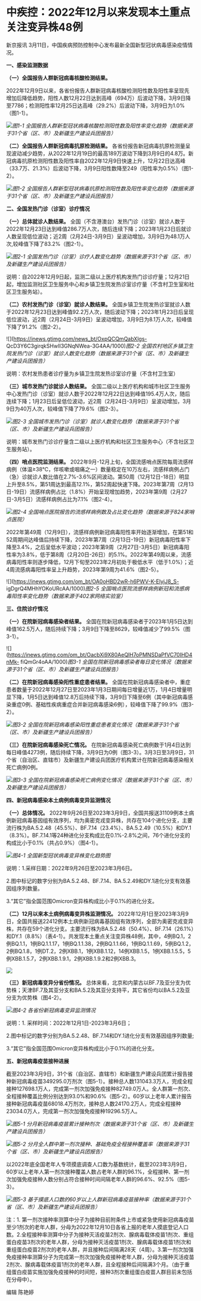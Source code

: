 # 中疾控：2022年12月以来发现本土重点关注变异株48例

新京报讯 3月11日，中国疾病预防控制中心发布最新全国新型冠状病毒感染疫情情况。

**一、感染监测数据**

**（一）全国报告人群新冠病毒核酸检测结果。**

2022年12月9日以来，各省份报告人群新冠病毒核酸检测阳性数及阳性率呈现先增加后降低趋势，阳性人数12月22日达到高峰（694万）后波动下降，3月9日降至7786；检测阳性率12月25日达高峰（29.2%）后波动下降，3月9日为1.0%（图1-1）。

![](https://inews.gtimg.com/news_bt/OnZRXF014RCxkLr169FZYwDFP_37lQrc4egBku5rnxGMUAA/1000)_图1-1
全国报告人群新型冠状病毒核酸检测阳性数及阳性率变化趋势（数据来源于31个省（区、市）及新疆生产建设兵团报告）_

**（二）全国报告人群新冠病毒抗原检测结果。**
各省份报告新冠病毒抗原检测量呈现波动减少趋势，从2022年12月19日的最高189万波动下降到3月9日的4.8万。新冠病毒抗原检测阳性数及阳性率自2022年12月9日快速上升，12月22日达高峰（33.7万、21.3%）后波动下降，3月9日阳性数降至249（阳性率为0.5%）（图1-2）。

![](https://inews.gtimg.com/news_bt/OQGqXPJlv_igj6xbbAcu099zCaVIRBmVPIkSGfmAN8FNIAA/1000)_图1-2
全国报告人群新型冠状病毒抗原检测阳性数及阳性率变化趋势（数据来源于31个省（区、市）及新疆生产建设兵团报告）_

**二、全国发热门诊（诊室）诊疗情况**

**（一）总体就诊人数结果。**
全国（不含港澳台）发热门诊（诊室）就诊人数于2022年12月23日达到峰值286.7万人次，随后连续下降；2023年1月23日后就诊人数呈现低位波动；近2周（2月24日-3月9日）呈波动增加，3月9日为48.1万人次,较峰值下降了83.2%（图2-1）。

![](https://inews.gtimg.com/news_bt/OqV5PfC_eIGYTKCNn8ovywNfXQA5NBZPgl6zzOMRg0eIgAA/1000)_图2-1
全国发热门诊（诊室）诊疗人数变化趋势（数据来源于31个省（区、市）及新疆生产建设兵团报告）_

说明：自2022年12月9日起，监测二级以上医疗机构发热门诊诊疗量；12月21日起，增加监测社区卫生服务中心和乡镇卫生院发热诊室诊疗量（不含村卫生室和社区卫生服务站）。

**（二）农村发热门诊（诊室）就诊人数结果。**
全国乡镇卫生院发热诊室就诊人数于2022年12月23日达到峰值92.2万人次，随后波动下降；2023年1月23日后呈现低位波动，近2周（2月24日-3月9日）呈波动增加，3月9日为8.1万人次，较峰值下降了91.2%（图2-2）。

![](https://inews.gtimg.com/news_bt/OxpQCQmQabXlgs-
QcD3Y6C3girqkSHwII3GNqNWea-3G4AA/1000)_图2-2
全国农村地区乡镇卫生院发热门诊（诊室）就诊人数变化趋势（数据来源于31个省（区、市）及新疆生产建设兵团报告）_

说明：农村发热患者诊疗量为乡镇卫生院发热诊室诊疗量（不含村卫生室）

**（三）城市发热门诊就诊人数结果。**
全国二级以上医疗机构和城市社区卫生服务中心发热门诊（诊室）就诊人数于2022年12月22日达到峰值195.4万人次，随后连续下降；1月23日后呈低位波动，近2周（2月24日-3月9日）呈波动增加，3月9日为40万人次，较峰值下降了79.6%（图2-3）。

![](https://inews.gtimg.com/om_bt/OLvFj6HftRYd5LoshkZRGMSryMzesk1B0XgVR7J0AivNUAA/1000)_图2-3
全国城市发热门诊（诊室）就诊人数变化趋势（数据来源于31个省（区、市）及新疆生产建设兵团报告）_

说明：城市发热门诊诊疗量含二级以上医疗机构和社区卫生服务中心（不含社区卫生服务站）。

**（四）哨点医院监测结果。**
2022年9月-12月上旬，全国流感哨点医院每周流感样病例（体温≥38℃，伴咳嗽或咽痛之一）数量稳定在10万左右，流感样病例占门（急）诊就诊人数比值在2.7%-3.6%区间波动。第50周（12月12日-18日）明显上升至8.5%，第51周达到最高12.1%，第52周起快速下降。2023年第7周（2月13日-19日）流感样病例占比（1.8%）开始呈现增加趋势，2023年第9周（2月27日-3月5日）流感样病例占比为7.1%（图2-4）。

![](https://inews.gtimg.com/om_bt/OL_CY9Ekg3sULodRA50E3cRKvMu4W8evrYTNPLiH1E5lYAA/1000)_图2-4
全国哨点医院报告的流感样病例数及占比变化趋势（数据来源于824家哨点医院）_

2022年第49周（12月9日），流感样病例新冠病毒阳性率开始逐渐增加，在第51和52周期间达峰值后持续下降，2023年第7周（2月13日-19日）新冠病毒阳性率下降至3.4%，之后呈低水平波动；2023年第9周（2月27日-3月5日）新冠病毒阳性率为3.8%，低于第8周（2月20日-26日）的5.1%。2022年第49周以来，流感病毒阳性率则逐步降低，12月下旬至2023年2月初处于极低水平（低于1.0%）；近4周流感病毒阳性率呈上升趋势，2023年第9周为41.6%（图2-5）。

![](https://inews.gtimg.com/om_bt/OA0oHBD2wR-h6PWV-K-ElyjJ8_S-
igDgrQ4MHhYOKoURcAA/1000)_图2-5 全国哨点医院流感样病例新冠和流感病毒阳性率变化趋势（数据来源于402家网络实验室）_

**三、住院诊疗情况**

**（一）在院新冠病毒感染者结果。**
全国在院新冠病毒感染者于2023年1月5日达到峰值162.5万人，随后持续下降；3月9日下降至8629，较峰值减少了99.5%（图3-1）。

![](https://inews.gtimg.com/om_bt/OacbXi9X80AeQlH7oPMNSDaPfVC70IHD4nMk-
fiQmGr4oAA/1000)_图3-1 全国在院新冠病毒感染者每日变化情况（数据来源于31个省（区、市）及新疆生产建设兵团报告）_

**（二）在院新冠病毒感染阳性重症患者结果。**
全国在院新冠病毒感染者中，重症患者数量于2022年12月27日至2023年1月3日期间每日增量近1万，1月4日增量明显下降，1月5日达到峰值12.8万后持续下降，3月9日下降至6例（其中新冠病毒感染重症0例、基础性疾病重症合并新冠病毒感染6例），较峰值下降了99.9%（图3-2）。

![](https://inews.gtimg.com/news_bt/O7_e0G11L9Mn1Bzh2IRYbEYkcJUJkOdi7_VazfZcwK45cAA/1000)_图3-2
全国在院新冠病毒感染阳性重症患者变化情况（数据来源于31个省（区、市）及新疆生产建设兵团报告）_

**（三）在院新冠病毒感染死亡情况。**
在院新冠病毒感染死亡病例数于1月4日达到每日峰值4273例，随后持续下降，3月9日为0例（图3-3）。3月3日至3月9日，31个省（自治区、直辖市）及新疆生产建设兵团医疗机构累计在院新冠病毒感染相关死亡病例0例。

![](https://inews.gtimg.com/news_bt/OPEkSUBzf4OP38w-SZuMEqvZVYndnFCdwVBzjshb2LL6YAA/1000)_图3-3
全国在院新冠病毒感染死亡病例变化情况（数据来源于31个省（区、市）及新疆生产建设兵团报告）_

**四、新冠病毒感染本土病例病毒变异监测情况**

**（一）总体情况。**
2022年9月26日至2023年3月9日，全国共报送31109例本土病例新冠病毒基因组有效序列，均为奥密克戎变异株，共存在104个进化分支，主要流行株为BA.5.2.48（45.5%）、BF.7.14（23.4%）、BA.5.2.49（10.5%）和DY.1（8.3%）。BF.7.14.1等24种进化分支构成比在0.1%-2.8%之间，76个进化分支的构成比小于0.1%（共占0.9%）（图4-1）。

![](https://inews.gtimg.com/om_bt/OudHpWFcsh0S4aPAFOd7NZ-W6icOKIhlcoq0u1aYyvnucAA/1000)_图4-1
全国新型冠状病毒变异株变化趋势图_

说明：1.采样日期：2022年9月26日至2023年3月6日。

2.图中标记的数字分别为BA.5.2.48、BF.7.14、BA.5.2.49和DY.1进化分支有效基因组序列数量。

3.“其它”指全国范围Omicron变异株构成比小于0.1%的进化分支。

**（二）12月以来本土病例病毒变异株监测情况。**
2022年12月1日至2023年3月9日，全国共报送22412例本土病例新冠病毒基因组有效序列，全部为奥密克戎变异株，共存在59个进化分支。主要流行株为BA.5.2.48（50.4%）、BF.7.14（26.1%）和DY.1（8.8%）（表4-1）。共发现本土重点关注变异株48例，其中，4例BQ.1，2例BQ.1.1，1例BQ.1.1.17，1例BQ.1.1.38，2例BQ.1.1.66，1例BQ.1.1.69，5例BQ.1.2，2例BQ.1.8，1例DT.2，2例XBB.1，1例XBB.1.12，14例XBB.1.5，1例XBB.1.5.5，5例XBB.1.5.7，2例XBB.1.9.1，2例XBB.1.9.2和2例XBB.3。

![](https://inews.gtimg.com/om_bt/On7hvpRnvc-7cimiz4I8IzEMwofRKXwsm9prAXKsburdoAA/1000)

**（三）新冠病毒变异分省份情况。**
总体来看，北京和内蒙古以BF.7及亚分支为优势株；天津BF.7及其亚分支和BA.5.2及其亚分支持平，其它省份均以BA.5.2及亚分支为优势株（图4-2）。

![](https://inews.gtimg.com/om_bt/OTuoNUE1MWmZ0u2UO-8Utomly1nusCna6whqy9x-0JiWUAA/1000)_图4-2
各省份新冠病毒变异监测情况_

说明：1. 采样时间：2022年12月1日-2023年3月6日；

2.图中标记的数字分别为BA.5.2.48、BF.7.14和DY.1进化分支有效基因组序列数量;

3.“其它”指全国范围Omicron变异株构成比小于0.1%的进化分支。

**五、新冠病毒疫苗接种进展**

截至2023年3月9日，31个省（自治区、直辖市）和新疆生产建设兵团累计报告接种新冠病毒疫苗349295.0万剂次（图5-1）。接种总人数131043.3万人，完成全程接种127698.1万人，完成第一剂次加强免疫接种82749.0万人。全人群第一剂次、全程接种覆盖比例分别达到93.0%和90.6%（图5-2）。60岁以上老年人累计报告接种新冠病毒疫苗68018.4万剂次，接种总人数24170.2万人，完成全程接种23034.0万人，完成第一剂次加强免疫接种19296.5万人。

![](https://inews.gtimg.com/news_bt/ORpLXv3o-dzuNIND0mxRxW2y70bPLxMLSMsMoyZwydTJsAA/1000)_图5-1
分月新冠病毒疫苗累计接种剂次（数据来源于31个省（区、市）及新疆生产建设兵团报告）_

![](https://inews.gtimg.com/om_bt/OJwcvWpWSwQsq7bOju8j61sz4RmTEINqW6i2zYiIhHQgEAA/1000)_图5-2
分月全人群中第一剂次接种、基础免疫全程接种覆盖率（数据来源于31个省（区、市）及新疆生产建设兵团报告）_

以2022年底全国老年人专项摸底调查人口数为基数统计，截至2023年3月9日，60岁以上老年人第一剂次接种覆盖人数占老年人群的96.1%，全程接种、第一剂次加强免疫接种人数分别占符合接种时间间隔老年人群的96.6%、92.5%（图5-3）。

![](https://inews.gtimg.com/om_bt/OSvrpQeMoUFVBJlT5ZW2QYz0tQQHyY_lzUwneC79MQI1cAA/1000)_图5-3
基于摸底人口数的60岁以上人群新冠病毒疫苗接种率（数据来源于31个省（区、市）及新疆生产建设兵团报告）_

注：1.
第一剂次接种率测算中分子为接种目前附条件上市或紧急使用新冠病毒疫苗至少1剂次的老年人群，分母为2022年12月10日各省上报的老年人摸底登记人口数。2.全程接种率测算中分子为接种灭活疫苗2剂次、腺病毒载体疫苗1剂次、重组蛋白疫苗3剂次的老年人群，分母为接种灭活疫苗1剂次、腺病毒载体疫苗1剂次和重组蛋白疫苗2剂次的老年人群，并且接种后间隔满28天（4周）。3.第一剂次加强免疫接种率测算分子为完成第一剂次加强免疫接种老年人群，分母为接种灭活疫苗2剂次、腺病毒载体疫苗1剂次的老年人群，且全程接种后间隔满3个月。（由于重组蛋白疫苗实施加强免疫接种的时间短，接种3剂次重组蛋白疫苗人群目前未包括在分母中）。

编辑 陈艳婷

